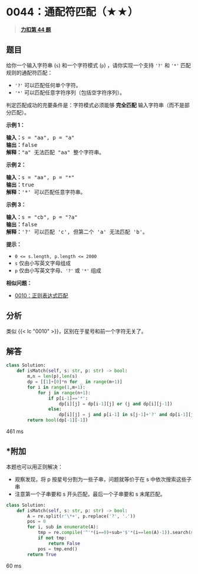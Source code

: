 # 0044：通配符匹配（★★）


> <u>**[力扣第 44 题](https://leetcode.cn/problems/wildcard-matching/)**</u>

## 题目

<div class="title__3Vvk">给你一个输入字符串 (<code>s</code>) 和一个字符模式 (<code>p</code>) ，请你实现一个支持 <code>'?'</code> 和 <code>'*'</code> 匹配规则的通配符匹配：</div>

<ul>
<li class="title__3Vvk"><code>'?'</code> 可以匹配任何单个字符。</li>
<li class="title__3Vvk"><code>'*'</code> 可以匹配任意字符序列（包括空字符序列）。</li>
</ul>

<div class="original__bRMd">
<div>
<p>判定匹配成功的充要条件是：字符模式必须能够 <strong>完全匹配</strong> 输入字符串（而不是部分匹配）。</p>
</div>
</div>


<p><strong class="example">示例 1：</strong></p>

<pre>
<strong>输入：</strong>s = "aa", p = "a"
<strong>输出：</strong>false
<strong>解释：</strong>"a" 无法匹配 "aa" 整个字符串。
</pre>

<p><strong class="example">示例 2：</strong></p>

<pre>
<strong>输入：</strong>s = "aa", p = "*"
<strong>输出：</strong>true
<strong>解释：</strong>'*' 可以匹配任意字符串。
</pre>

<p><strong class="example">示例 3：</strong></p>

<pre>
<strong>输入：</strong>s = "cb", p = "?a"
<strong>输出：</strong>false
<strong>解释：</strong>'?' 可以匹配 'c', 但第二个 'a' 无法匹配 'b'。
</pre>



<p><strong>提示：</strong></p>

<ul>
<li><code>0 &lt;= s.length, p.length &lt;= 2000</code></li>
<li><code>s</code> 仅由小写英文字母组成</li>
<li><code>p</code> 仅由小写英文字母、<code>'?'</code> 或 <code>'*'</code> 组成</li>
</ul>


**相似问题：**
- [0010：正则表达式匹配](/leetcode/0010)


## 分析

类似 {{< lc "0010" >}}，区别在于星号和前一个字符无关了。

## 解答

```python
class Solution:
    def isMatch(self, s: str, p: str) -> bool:
        m,n = len(p),len(s)
        dp = [[1]+[0]*n for _ in range(m+1)]
        for i in range(1,m+1):
            for j in range(n+1):
                if p[i-1]=='*':
                    dp[i][j] = dp[i-1][j] or (j and dp[i][j-1])
                else:
                    dp[i][j] = j and p[i-1] in s[j-1]+'?' and dp[i-1][j-1]
        return bool(dp[-1][-1])
```
461 ms


## *附加

本题也可以用正则解决：
- 观察发现，将 p 按星号分割为一些子串，问题就等价于在 s 中依次搜索这些子串
- 注意第一个子串要和 s 开头匹配，最后一个子串要和 s 末尾匹配。

```python
class Solution:
    def isMatch(self, s: str, p: str) -> bool:
        A = re.split(r'\*+', p.replace('?', '.'))
        pos = 0
        for i, sub in enumerate(A):
            tmp = re.compile('^'*(i==0)+sub+'$'*(i==len(A)-1)).search(s, pos)
            if not tmp:
                return False
            pos = tmp.end()
        return True
```
60 ms
